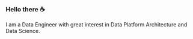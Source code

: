 ### Hello there ☕

I am a Data Engineer with great interest in Data Platform Architecture and Data Science.
